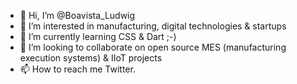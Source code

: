 - 👋 Hi, I’m @Boavista_Ludwig
- 👀 I’m interested in manufacturing, digital technologies & startups
- 🌱 I’m currently learning CSS & Dart ;-)
- 💞️ I’m looking to collaborate on open source MES (manufacturing execution systems) & IIoT projects
- 📫 How to reach me Twitter.

<!---
BoavistaLudwig/BoavistaLudwig is a ✨ special ✨ repository because its `README.md` (this file) appears on your GitHub profile.
You can click the Preview link to take a look at your changes.
--->
